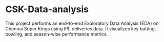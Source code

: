 # CSK-Data-analysis
This project performs an end-to-end Exploratory Data Analysis (EDA) on Chennai Super Kings using IPL deliveries data. It visualizes key batting, bowling, and season-wise performance metrics. 
